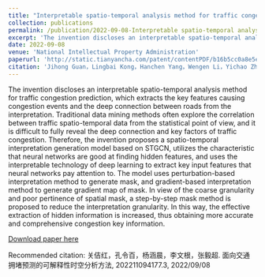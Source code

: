 ```yaml
---
title: "Interpretable spatio-temporal analysis method for traffic congestion prediction"
collection: publications
permalink: /publication/2022-09-08-Interpretable spatio-temporal analysis method for traffic congestion prediction
excerpt: 'The invention discloses an interpretable spatio-temporal analysis method for traffic congestion prediction, which extracts the key features causing congestion events and the deep connection between roads from the interpretation.'
date: 2022-09-08
venue: 'National Intellectual Property Administration'
paperurl: 'http://static.tianyancha.com/patent/contentPDF/b16b5cc0a8e5e9caca664e9b82c8108c.pdf'
citation: 'Jihong Guan，Lingbai Kong，Hanchen Yang，Wengen Li，Yichao Zhang. Interpretable spatio-temporal analysis method for traffic congestion prediction[P].Beijing: TJDX0339P.'
---
```

The invention discloses an interpretable spatio-temporal analysis method for traffic congestion prediction, which extracts the key features causing congestion events and the deep connection between roads from the interpretation. Traditional data mining methods often explore the correlation between traffic spatio-temporal data from the statistical point of view, and it is difficult to fully reveal the deep connection and key factors of traffic congestion. Therefore, the invention proposes a spatio-temporal interpretation generation model based on STGCN, utilizes the characteristic that neural networks are good at finding hidden features, and uses the interpretable technology of deep learning to extract key input features that neural networks pay attention to. The model uses perturbation-based interpretation method to generate mask, and gradient-based interpretation method to generate gradient map of mask. In view of the coarse granularity and poor pertinence of spatial mask, a step-by-step mask method is proposed to reduce the interpretation granularity. In this way, the effective extraction of hidden information is increased, thus obtaining more accurate and comprehensive congestion key information.

[Download paper here](http://static.tianyancha.com/patent/contentPDF/b16b5cc0a8e5e9caca664e9b82c8108c.pdf)

Recommended citation:  关佶红，孔令百，杨涵晨，李文根，张毅超. 面向交通拥堵预测的可解释性时空分析方法, 202211094177.3, 2022/09/08